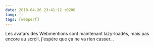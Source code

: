 ```yaml
---
date: 2018-04-26 23:41:12 +0200
lang: fr
tags: [webperf]
---
```


Les avatars des Webmentions sont maintenant lazy-loadés, mais pas encore au scroll, j'espère que ça ne va rien casser…
